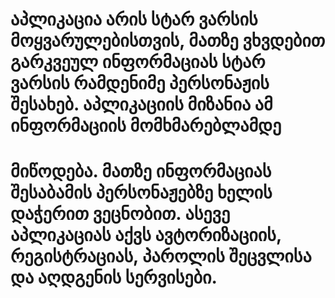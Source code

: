 # აპლიკაცია არის სტარ ვარსის მოყვარულებისთვის, მათზე ვხვდებით გარკვეულ ინფორმაციას სტარ ვარსის რამდენიმე პერსონაჟის შესახებ. აპლიკაციის მიზანია ამ ინფორმაციის მომხმარებლამდე
# მიწოდება. მათზე ინფორმაციას შესაბამის პერსონაჟებზე ხელის დაჭერით ვეცნობით. ასევე აპლიკაციას აქვს ავტორიზაციის, რეგისტრაციას, პაროლის შეცვლისა და აღდგენის სერვისები.
